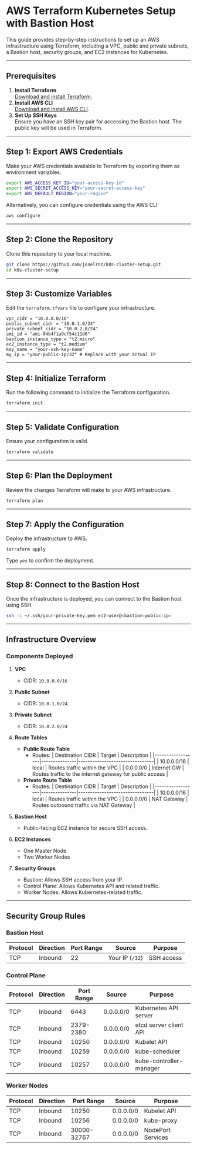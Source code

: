 
# AWS Terraform Kubernetes Setup with Bastion Host

This guide provides step-by-step instructions to set up an AWS infrastructure using Terraform, including a VPC, public and private subnets, a Bastion host, security groups, and EC2 instances for Kubernetes.

---

## Prerequisites

1. **Install Terraform**  
   [Download and install Terraform](https://www.terraform.io/downloads).
2. **Install AWS CLI**  
   [Download and install AWS CLI](https://docs.aws.amazon.com/cli/latest/userguide/install-cliv2.html).
3. **Set Up SSH Keys**  
   Ensure you have an SSH key pair for accessing the Bastion host. The public key will be used in Terraform.

---

## Step 1: Export AWS Credentials

Make your AWS credentials available to Terraform by exporting them as environment variables.

```bash
export AWS_ACCESS_KEY_ID="your-access-key-id"
export AWS_SECRET_ACCESS_KEY="your-secret-access-key"
export AWS_DEFAULT_REGION="your-region"
```

Alternatively, you can configure credentials using the AWS CLI:

```bash
aws configure
```

---

## Step 2: Clone the Repository

Clone this repository to your local machine.

```bash
git clone https://github.com/joselrnz/k8s-cluster-setup.git
cd k8s-cluster-setup
```

---

## Step 3: Customize Variables

Edit the `terraform.tfvars` file to configure your infrastructure.

```hcl
vpc_cidr = "10.0.0.0/16"
public_subnet_cidr = "10.0.1.0/24"
private_subnet_cidr = "10.0.2.0/24"
ami_id = "ami-04b4f1a9cf54c11d0"
bastion_instance_type = "t2.micro"
ec2_instance_type = "t2.medium"
key_name = "your-ssh-key-name"
my_ip = "your-public-ip/32" # Replace with your actual IP
```

---

## Step 4: Initialize Terraform

Run the following command to initialize the Terraform configuration.

```bash
terraform init
```

---

## Step 5: Validate Configuration

Ensure your configuration is valid.

```bash
terraform validate
```

---

## Step 6: Plan the Deployment

Review the changes Terraform will make to your AWS infrastructure.

```bash
terraform plan
```

---

## Step 7: Apply the Configuration

Deploy the infrastructure to AWS.

```bash
terraform apply
```

Type `yes` to confirm the deployment.

---

## Step 8: Connect to the Bastion Host

Once the infrastructure is deployed, you can connect to the Bastion host using SSH.

```bash
ssh -i ~/.ssh/your-private-key.pem ec2-user@<bastion-public-ip>
```

---

## Infrastructure Overview

### Components Deployed

1. **VPC**  
   - CIDR: `10.0.0.0/16`

2. **Public Subnet**  
   - CIDR: `10.0.1.0/24`

3. **Private Subnet**  
   - CIDR: `10.0.2.0/24`

4. **Route Tables**
   - **Public Route Table**  
     - Routes:
       | Destination CIDR | Target        | Description                    |
       |------------------|---------------|--------------------------------|
       | 10.0.0.0/16      | local         | Routes traffic within the VPC |
       | 0.0.0.0/0        | Internet GW   | Routes traffic to the internet gateway for public access |
   - **Private Route Table**  
     - Routes:
       | Destination CIDR | Target        | Description                    |
       |------------------|---------------|--------------------------------|
       | 10.0.0.0/16      | local         | Routes traffic within the VPC |
       | 0.0.0.0/0        | NAT Gateway   | Routes outbound traffic via NAT Gateway |

5. **Bastion Host**  
   - Public-facing EC2 instance for secure SSH access.

6. **EC2 Instances**  
   - One Master Node
   - Two Worker Nodes

7. **Security Groups**  
   - Bastion: Allows SSH access from your IP.
   - Control Plane: Allows Kubernetes API and related traffic.
   - Worker Nodes: Allows Kubernetes-related traffic.

---

## Security Group Rules

### Bastion Host
| Protocol | Direction | Port Range | Source         | Purpose             |
|----------|-----------|------------|----------------|---------------------|
| TCP      | Inbound   | 22         | Your IP (`/32`) | SSH access          |

### Control Plane
| Protocol | Direction | Port Range | Source    | Purpose                  |
|----------|-----------|------------|-----------|--------------------------|
| TCP      | Inbound   | 6443       | 0.0.0.0/0 | Kubernetes API server    |
| TCP      | Inbound   | 2379-2380  | 0.0.0.0/0 | etcd server client API   |
| TCP      | Inbound   | 10250      | 0.0.0.0/0 | Kubelet API              |
| TCP      | Inbound   | 10259      | 0.0.0.0/0 | kube-scheduler           |
| TCP      | Inbound   | 10257      | 0.0.0.0/0 | kube-controller-manager  |

### Worker Nodes
| Protocol | Direction | Port Range      | Source    | Purpose            |
|----------|-----------|-----------------|-----------|--------------------|
| TCP      | Inbound   | 10250           | 0.0.0.0/0 | Kubelet API        |
| TCP      | Inbound   | 10256           | 0.0.0.0/0 | kube-proxy         |
| TCP      | Inbound   | 30000-32767     | 0.0.0.0/0 | NodePort Services  |

